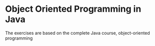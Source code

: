 # Object Oriented Programming in Java

The exercises are based on the complete Java course, object-oriented programming
